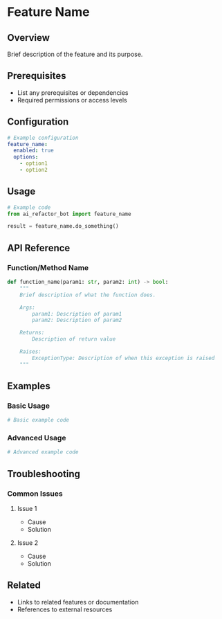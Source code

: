 # Feature Name

## Overview
Brief description of the feature and its purpose.

## Prerequisites
- List any prerequisites or dependencies
- Required permissions or access levels

## Configuration
```yaml
# Example configuration
feature_name:
  enabled: true
  options:
    - option1
    - option2
```

## Usage
```python
# Example code
from ai_refactor_bot import feature_name

result = feature_name.do_something()
```

## API Reference

### Function/Method Name
```python
def function_name(param1: str, param2: int) -> bool:
    """
    Brief description of what the function does.

    Args:
        param1: Description of param1
        param2: Description of param2

    Returns:
        Description of return value

    Raises:
        ExceptionType: Description of when this exception is raised
    """
```

## Examples

### Basic Usage
```python
# Basic example code
```

### Advanced Usage
```python
# Advanced example code
```

## Troubleshooting

### Common Issues
1. Issue 1
   - Cause
   - Solution

2. Issue 2
   - Cause
   - Solution

## Related
- Links to related features or documentation
- References to external resources
